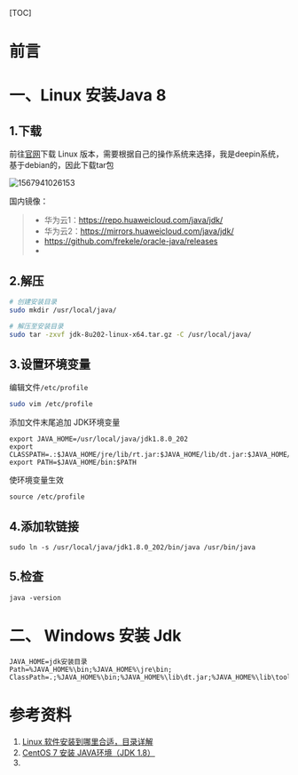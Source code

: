 [TOC]







# 前言





# 一、Linux 安装Java 8

## 1.下载

前往[官网](https://www.oracle.com/java/technologies/javase-java-archive-javase8-downloads.html)下载 Linux 版本，需要根据自己的操作系统来选择，我是deepin系统，基于debian的，因此下载tar包



![1567941026153](images/1567941026153.png)



国内镜像：

> - 华为云1：https://repo.huaweicloud.com/java/jdk/
> - 华为云2：https://mirrors.huaweicloud.com/java/jdk/
> - https://github.com/frekele/oracle-java/releases
> - 





## 2.解压

```bash
# 创建安装目录
sudo mkdir /usr/local/java/

# 解压至安装目录
sudo tar -zxvf jdk-8u202-linux-x64.tar.gz -C /usr/local/java/
```



## 3.设置环境变量

编辑文件`/etc/profile`

```bash
sudo vim /etc/profile
```

添加文件末尾追加 JDK环境变量

```properties
export JAVA_HOME=/usr/local/java/jdk1.8.0_202
export CLASSPATH=.:$JAVA_HOME/jre/lib/rt.jar:$JAVA_HOME/lib/dt.jar:$JAVA_HOME/lib/tools.jar
export PATH=$JAVA_HOME/bin:$PATH
```

使环境变量生效

```
source /etc/profile
```



## 4.添加软链接

```
sudo ln -s /usr/local/java/jdk1.8.0_202/bin/java /usr/bin/java
```



## 5.检查

```
java -version
```







# 二、 Windows 安装 Jdk

```
JAVA_HOME=jdk安装目录
Path=%JAVA_HOME%\bin;%JAVA_HOME%\jre\bin;
ClassPath=.;%JAVA_HOME%\bin;%JAVA_HOME%\lib\dt.jar;%JAVA_HOME%\lib\tools.jar
```









# 参考资料

1. [Linux 软件安装到哪里合适，目录详解](https://blog.csdn.net/qq_15766181/article/details/80755786)
2. [CentOS 7 安装 JAVA环境（JDK 1.8）](https://www.cnblogs.com/stulzq/p/9286878.html)
3. 

